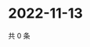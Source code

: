 # 2022-11-13

共 0 条

<!-- BEGIN WEIBO -->
<!-- 最后更新时间 Sun Nov 13 2022 13:17:11 GMT+0800 (China Standard Time) -->

<!-- END WEIBO -->

